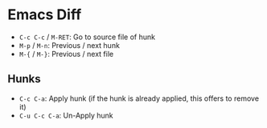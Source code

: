 # Emacs Diff

- `C-c C-c` / `M-RET`: Go to source file of hunk
- `M-p` / `M-n`: Previous / next hunk
- `M-{` / `M-}`: Previous / next file

## Hunks

- `C-c C-a`: Apply hunk (if the hunk is already applied, this offers to remove it)
- `C-u C-c C-a`: Un-Apply hunk
